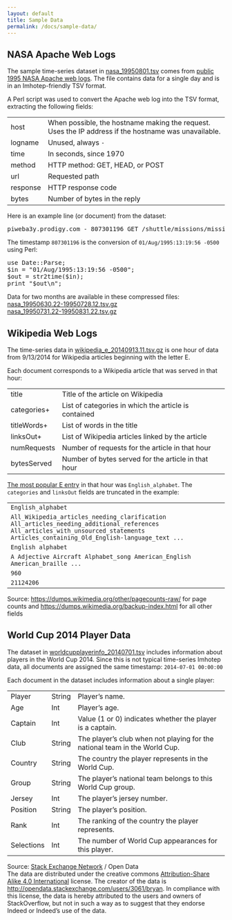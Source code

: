 ```yaml
---
layout: default
title: Sample Data
permalink: /docs/sample-data/
---
```


## NASA Apache Web Logs
The sample time-series dataset in [nasa_19950801.tsv](http://indeedeng.github.io/imhotep/files/nasa_19950801.tsv) comes from [public 1995 NASA Apache web logs](http://ita.ee.lbl.gov/html/contrib/NASA-HTTP.html). The file contains data for a single day and is in an Imhotep-friendly TSV format.

A Perl script was used to convert the Apache web log into the TSV format, extracting the following fields:

| | |
| ----- | ------- |
| host | When possible, the hostname making the request. Uses the IP address if the hostname was unavailable. |
| logname | Unused, always `-` |
| time | In seconds, since 1970 |
| method | HTTP method: GET, HEAD, or POST |
| url | Requested path |
| response | HTTP response code |
| bytes | Number of bytes in the reply |

Here is an example line (or document) from the dataset:

<pre>piweba3y.prodigy.com - 807301196 GET /shuttle/missions/missions.html 200 8677</pre>

The timestamp `807301196` is the conversion of `01/Aug/1995:13:19:56 -0500` using Perl:

<pre>use Date::Parse;
$in = "01/Aug/1995:13:19:56 -0500";
$out = str2time($in);
print "$out\n";</pre>

Data for two months are available in these compressed files:<br>
[nasa_19950630.22-19950728.12.tsv.gz](http://indeedeng.github.io/imhotep/files/nasa_19950630.22-19950728.12.tsv.gz)<br>
[nasa_19950731.22-19950831.22.tsv.gz](http://indeedeng.github.io/imhotep/files/nasa_19950731.22-19950831.22.tsv.gz)

## Wikipedia Web Logs
The time-series data in [wikipedia_e_20140913.11.tsv.gz](http://indeedeng.github.io/imhotep/files/wikipedia_e_20140913.11.tsv.gz) is one hour of data from 9/13/2014 for Wikipedia articles beginning with the letter E. 

Each document corresponds to a Wikipedia article that was served in that hour:

| | |
| ----- | ------- |
| title | Title of the article on Wikipedia
| categories+ | List of categories in which the article is contained
| titleWords+ | List of words in the title
| linksOut+ | List of Wikipedia articles linked by the article
| numRequests | Number of requests for the article in that hour
| bytesServed | Number of bytes served for the article in that hour

[The most popular E entry](http://54.214.252.202/iql/#q[]=from+wikipedia+%222014-09-13+11%3A00%3A00%22+%222014-09-13+12%3A00%3A00%22+where+title%3D~%22E.*%22+group+by+title[10+by+numRequests]+select+numRequests&view=table&table_sort[0][]=2&table_sort[0][]=desc) in that hour was `English_alphabet`. The `categories` and `linksOut` fields are truncated in the example:

| | 
| ----- | 
| `English_alphabet` |
| `All_Wikipedia_articles_needing_clarification` `All_articles_needing_additional_references` `All_articles_with_unsourced_statements` `Articles_containing_Old_English-language_text ...` |
| `English alphabet` |
| `A Adjective Aircraft Alphabet_song American_English American_braille ...` |
| `960` |
| `21124206` |

Source: https://dumps.wikimedia.org/other/pagecounts-raw/ for page counts and https://dumps.wikimedia.org/backup-index.html for all other fields

## World Cup 2014 Player Data

The dataset in [worldcupplayerinfo_20140701.tsv](http://indeedeng.github.io/imhotep/files/worldcupplayerinfo_20140701.tsv) includes information about players in the World Cup 2014. Since this is not typical time-series Imhotep data, all documents are assigned the same timestamp: `2014-07-01 00:00:00`

Each document in the dataset includes information about a single player:

| | | |
| ----- | ------ | ------- |
| Player | String | Player’s name.
| Age | Int | Player’s age.
| Captain | Int | Value (1 or 0) indicates whether the player is a captain.
| Club | String | The player’s club when not playing for the national team in the World Cup.
| Country | String | The country the player represents in the World Cup.
| Group | String | The player’s national team belongs to this World Cup group.
| Jersey | Int | The player’s jersey number.
| Position | String | The player’s position.
| Rank | Int | The ranking of the country the player represents.
| Selections | Int | The number of World Cup appearances for this player.

Source: [Stack Exchange Network](http://opendata.stackexchange.com/questions/1791/any-open-data-sets-for-the-football-world-cup-in-brazil-2014) / Open Data<br>
The data are distributed under the creative commons [Attribution-Share Alike 4.0 International](http://creativecommons.org/licenses/by-sa/4.0/) license. The creator of the data is http://opendata.stackexchange.com/users/3061/bryan. In compliance with this license, the data is hereby attributed to the users and owners of StackOverflow, but not in such a way as to suggest that they endorse Indeed or Indeed’s use of the data.

